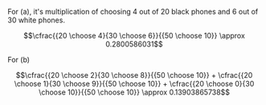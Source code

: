 For (a), it's multiplication of choosing 4 out of 20 black phones and 6 out of 30 white phones.

```math
\cfrac{{20 \choose 4}{30 \choose 6}}{{50 \choose 10}} \approx 0.2800586031
```

For (b)

```math
\cfrac{{20 \choose 2}{30 \choose 8}}{{50 \choose 10}} + \cfrac{{20 \choose 1}{30 \choose 9}}{{50 \choose 10}} + \cfrac{{20 \choose 0}{30 \choose 10}}{{50 \choose 10}} \approx 0.13903865738
```